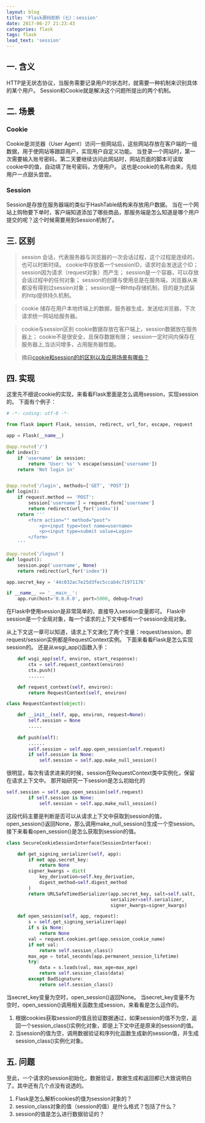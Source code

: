```yaml
---
layout: blog
title: 'Flask源码剖析（七）：session'
date: 2017-06-27 21:23:43
categories: flask
tags: flask
lead_text: 'session'
---
```


## 一. 含义
HTTP是无状态协议，当服务需要记录用户的状态时，就需要一种机制来识别具体的某个用户。
Session和Cookie就是解决这个问题所提出的两个机制。

## 二. 场景
### Cookie
Cookie是浏览器（User Agent）访问一些网站后，这些网站存放在客户端的一组数据，用于使网站等跟踪用户，实现用户自定义功能。
当登录一个网站时，第一次需要输入账号密码，第二天要继续访问此网站时，网站页面的脚本可读取cookie中的值，自动填了账号密码，方便用户。
这也是cookie的名称由来，先给用户一点甜头尝尝。

### Session
Session是存放在服务器端的类似于HashTable结构来存放用户数据。
当在一个网站上购物要下单时，客户端知道添加了哪些商品，那服务端是怎么知道是哪个用户提交的呢？这个时候需要用到Session机制了。

## 三. 区别
> session
> 会话，代表服务器与浏览器的一次会话过程，这个过程是连续的，也可以时断时续。
> cookie中存放着一个sessionID，请求时会发送这个ID；
> session因为请求（request对象）而产生；
> session是一个容器，可以存放会话过程中的任何对象；
> session的创建与使用总是在服务端，浏览器从来都没有得到过session对象；
> session是一种http存储机制，目的是为武装的http提供持久机制。

> cookie
> 储存在用户本地终端上的数据，服务器生成，发送给浏览器，下次请求统一网站给服务器。

> cookie与session区别
> cookie数据存放在客户端上，session数据放在服务器上；
> cookie不是很安全，且保存数据有限；
> session一定时间内保存在服务器上,当访问增多，占用服务器性能。

> 摘自[cookie和session的的区别以及应用场景有哪些？](https://www.zhihu.com/question/31079651/answer/149755672)

## 四. 实现
这里先不细说cookie的实现，来看看Flask里面是怎么调用session，实现session的。
下面有个例子：
```python
# -*- coding: utf-8 -*-

from flask import Flask, session, redirect, url_for, escape, request

app = Flask(__name__)

@app.route('/')
def index():
    if 'username' in session:
        return 'User: %s' % escape(session['username'])
    return 'Not login in'


@app.route('/login', methods=['GET', 'POST'])
def login():
    if request.method == 'POST':
        session['username'] = request.form['username']
        return redirect(url_for('index'))
    return '''
        <form action="" method="post">
            <p><input type=text name=username>
            <p><input type=submit value=Login>
        </form>
    '''

@app.route('/logout')
def logout():
    session.pop('username', None)
    return redirect(url_for('index'))

app.secret_key = '44c032ac7e25d3fec5ccab4c71971176'

if __name__ == '__main__':
    app.run(host='0.0.0.0', port=5000, debug=True)
```
在Flask中使用session是非常简单的，直接导入session变量即可。
Flask中session是一个全局对象，每一个请求的上下文中都有一个session全局对象。

从上下文这一章可以知道，请求上下文演化了两个变量：request/session，即request/session实例都是RequestContext实例。
下面来看看Flask是怎么实现session的。
还是从wsgi_app()函数入手：
```python
    def wsgi_app(self, environ, start_response):
        ctx = self.request_context(environ)
        ctx.push()
        ......
```
```python
    def request_context(self, environ):
        return RequestContext(self, environ)
```
```python
class RequestContext(object):

    def __init__(self, app, environ, request=None):
        self.session = None
        .....
    
    def push(self):
        ......
        self.session = self.app.open_session(self.request)
        if self.session is None:
            self.session = self.app.make_null_session()
```
很明显，每次有请求进来的时候，session在RequestContext类中实例化，保留在请求上下文中。
那开始研究一下session是怎么初始化的
```python
self.session = self.app.open_session(self.request)
        if self.session is None:
            self.session = self.app.make_null_session()
```
这段代码主要是判断是否可以从请求上下文中获取到session的值，open_session()返回None，那么调用make_null_session()生成一个空session。
接下来看看open_session()是怎么获取到session的值。
```python
class SecureCookieSessionInterface(SessionInterface):

    def get_signing_serializer(self, app):
        if not app.secret_key:
            return None
        signer_kwargs = dict(
            key_derivation=self.key_derivation,
            digest_method=self.digest_method
        )
        return URLSafeTimedSerializer(app.secret_key, salt=self.salt,
                                      serializer=self.serializer,
                                      signer_kwargs=signer_kwargs)

    def open_session(self, app, request):
        s = self.get_signing_serializer(app)
        if s is None:
            return None
        val = request.cookies.get(app.session_cookie_name)
        if not val:
            return self.session_class()
        max_age = total_seconds(app.permanent_session_lifetime)
        try:
            data = s.loads(val, max_age=max_age)
            return self.session_class(data)
        except BadSignature:
            return self.session_class()
```
当secret_key变量为空时，open_session()返回None。
当secret_key变量不为空时，open_session()调用相关函数生成session，来看看是怎么运作的。
1. 根据cookies获取session的值且验证数据通过，如果session的值不为空，返回一个session_class()实例化对象，即是上下文中还是原来的session的值。
2. 当session的值为空，调用数据验证和序列化函数生成新的session值，并生成session_class()实例化对象。

## 五. 问题
至此，一个请求的session初始化，数据验证，数据生成和返回都已大致说明白了。其中还有几个点没有说透的。
1. Flask是怎么解析cookies的值为session对象的？
2. session_class对象的值（session的值）是什么格式？包括了什么？
3. session的值是怎么进行数据验证的？
